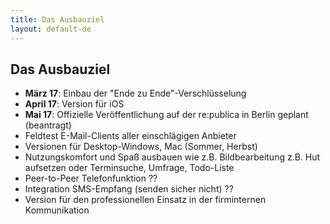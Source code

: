 ```yaml
---
title: Das Ausbauziel
layout: default-de
---
```


## Das Ausbauziel

- **März 17**: Einbau der "Ende zu Ende"-Verschlüsselung 
- **April 17**: Version für iOS 
- **Mai 17**: Offizielle Veröffentlichung auf der re:publica in Berlin geplant (beantragt)
- Feldtest E-Mail-Clients aller einschlägigen Anbieter
- Versionen für Desktop-Windows, Mac (Sommer, Herbst)
- Nutzungskomfort und Spaß ausbauen wie z.B. Bildbearbeitung z.B. Hut aufsetzen oder Terminsuche, Umfrage, Todo-Liste
- Peer-to-Peer Telefonfunktion ?? 
- Integration SMS-Empfang (senden sicher nicht) ?? 
- Version für den professionellen Einsatz in der firminternen Kommunikation 


